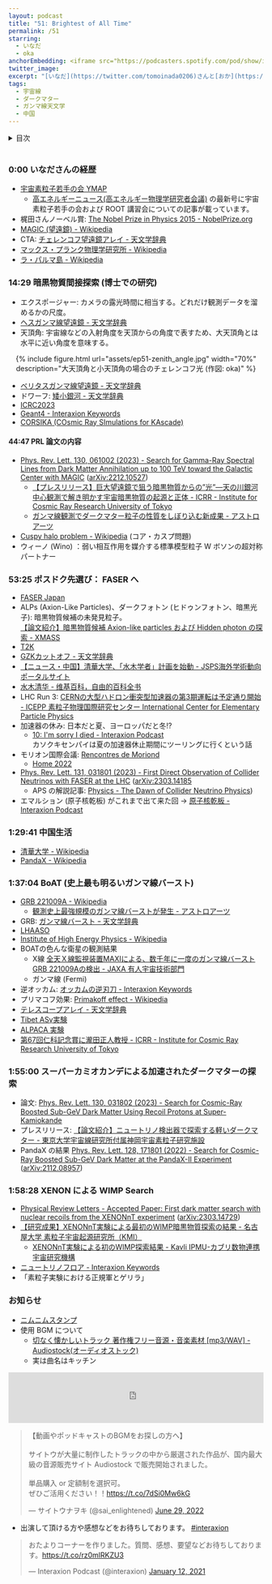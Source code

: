 ```yaml
---
layout: podcast
title: "51: Brightest of All Time"
permalink: /51
starring:
  - いなだ
  - oka
anchorEmbedding: <iframe src="https://podcasters.spotify.com/pod/show/interaxion/embed/episodes/51-Brightest-of-All-Time-e275kg3" height="102px" width="100%" frameborder="0" scrolling="no"></iframe>
twitter_image: 
excerpt: "[いなだ](https://twitter.com/tomoinada0206)さんと[おか](https://twitter.com/nowohyeah)でダークマター間接探索、コライダーニュートリノ、ガンマ線バーストなどについて話しました。 (2023/04/30 収録)"
tags:
  - 宇宙線
  - ダークマター
  - ガンマ線天文学
  - 中国
---
```


<details>
<!-- https://github.com/gettalong/kramdown/issues/155#issuecomment-339793629 -->
<summary markdown='span'>目次</summary>
<nav>
  * this unordered seed list will be replaced by toc as unordered list
  {:toc}
<!-- https://stackoverflow.com/a/38419441/11480802 -->
</nav>
</details>
<br>

### 0:00 いなださんの経歴

- [宇宙素粒子若手の会 YMAP](https://www.icrr.u-tokyo.ac.jp/YMAP/index.html)
  - [高エネルギーニュース(高エネルギー物理学研究者会議)](https://www.jahep.org/hepnews.html#Vol41top) の最新号に宇宙素粒子若手の会および ROOT 講習会についての記事が載っています。
- 梶田さんノーベル賞: [The Nobel Prize in Physics 2015 - NobelPrize.org](https://www.nobelprize.org/prizes/physics/2015/summary/)
- [MAGIC (望遠鏡) - Wikipedia](https://ja.wikipedia.org/wiki/MAGIC_(%E6%9C%9B%E9%81%A0%E9%8F%A1))
- CTA: [チェレンコフ望遠鏡アレイ - 天文学辞典](https://astro-dic.jp/cherenkov-telescope-array/)
- [マックス・プランク物理学研究所 - Wikipedia](https://ja.wikipedia.org/wiki/%E3%83%9E%E3%83%83%E3%82%AF%E3%82%B9%E3%83%BB%E3%83%97%E3%83%A9%E3%83%B3%E3%82%AF%E7%89%A9%E7%90%86%E5%AD%A6%E7%A0%94%E7%A9%B6%E6%89%80)
- [ラ・パルマ島 - Wikipedia](https://ja.wikipedia.org/wiki/%E3%83%A9%E3%83%BB%E3%83%91%E3%83%AB%E3%83%9E%E5%B3%B6)

### 14:29 暗黒物質間接探索 (博士での研究)

- エクスポージャー: カメラの露光時間に相当する。どれだけ観測データを溜めるかの尺度。
- [ヘスガンマ線望遠鏡 - 天文学辞典](https://astro-dic.jp/high-energy-stereoscopic-system/)
- 天頂角: 宇宙線などの入射角度を天頂からの角度で表すため、大天頂角とは水平に近い角度を意味する。

<div style="text-align: center;">
{% include figure.html url="assets/ep51-zenith_angle.jpg" width="70%" description="大天頂角と小天頂角の場合のチェレンコフ光 (作図: oka)" %}
</div>

- [ベリタスガンマ線望遠鏡 - 天文学辞典](https://astro-dic.jp/very-energetic-radiation-imaging-telescope-array-system/)
- ドワーフ: [矮小銀河 - 天文学辞典](https://astro-dic.jp/dwarf-galaxy/)
- [ICRC2023](https://www.icrc2023.org/)
- [Geant4 - Interaxion Keywords](https://interaxion-podcast.github.io/keywords/geant4/)
- [CORSIKA (COsmic Ray SImulations for KAscade)](https://www.iap.kit.edu/corsika/index.php)

#### 44:47 PRL 論文の内容

- [Phys. Rev. Lett. 130, 061002 (2023) - Search for Gamma-Ray Spectral Lines from Dark Matter Annihilation up to 100 TeV toward the Galactic Center with MAGIC](https://journals.aps.org/prl/abstract/10.1103/PhysRevLett.130.061002) ([arXiv:2212.10527](https://arxiv.org/abs/2212.10527))
  - [【プレスリリース】巨大望遠鏡で狙う暗黒物質からの”光”—天の川銀河中心観測で解き明かす宇宙暗黒物質の起源と正体 - ICRR - Institute for Cosmic Ray Research University of Tokyo](https://www.icrr.u-tokyo.ac.jp/news/13105/)
  - [ガンマ線観測でダークマター粒子の性質をしぼり込む新成果 - アストロアーツ](http://www.astroarts.co.jp/article/hl/a/12940_magic)
- [Cuspy halo problem - Wikipedia](https://en.wikipedia.org/wiki/Cuspy_halo_problem) (コア・カスプ問題)
- ウィーノ (Wino) ：弱い相互作用を媒介する標準模型粒子 W ボソンの超対称パートナー

### 53:25 ポスドク先選び： FASER へ

- [FASER Japan](https://faser.kek.jp/)
- ALPs (Axion-Like Particles)、ダークフォトン (ヒドゥンフォトン、暗黒光子): 暗黒物質候補の未発見粒子。  
  [【論文紹介】暗黒物質候補 Axion-like particles および Hidden photon の探索 - XMASS](https://www-sk.icrr.u-tokyo.ac.jp/xmass/news/article/20190424.html)
- [T2K](https://www-sk.icrr.u-tokyo.ac.jp/~hayato_s/t2k.html)
- [GZKカットオフ - 天文学辞典](https://astro-dic.jp/gzk-cutoff/)
- [【ニュース・中国】清華大学、「水木学者」計画を始動 - JSPS海外学術動向ポータルサイト](https://www-overseas-news.jsps.go.jp/%E3%80%90%E3%83%8B%E3%83%A5%E3%83%BC%E3%82%B9%E3%83%BB%E4%B8%AD%E5%9B%BD%E3%80%91%E6%B8%85%E8%8F%AF%E5%A4%A7%E5%AD%A6%E3%80%81%E3%80%8C%E6%B0%B4%E6%9C%A8%E5%AD%A6%E8%80%85%E3%80%8D%E8%A8%88%E7%94%BB/)
- [水木清华 - 维基百科，自由的百科全书](https://zh.wikipedia.org/wiki/%E6%B0%B4%E6%9C%A8%E6%B8%85%E5%8D%8E)
- LHC Run 3: [CERNの大型ハドロン衝突型加速器の第3期運転は予定通り開始 - ICEPP 素粒子物理国際研究センター International Center for Elementary Particle Physics](https://www.icepp.s.u-tokyo.ac.jp/information/20220706.html)
- 加速器の休み: 日本だと夏、ヨーロッパだと冬!?
  - [10: I'm sorry I died - Interaxion Podcast](https://interaxion-podcast.github.io/10)  
    カソクキセンパイは夏の加速器休止期間にツーリングに行くという話
- モリオン国際会議: [Rencontres de Moriond](https://moriond.in2p3.fr/)
  - [Home 2022](https://moriond.in2p3.fr/2023/)
- [Phys. Rev. Lett. 131, 031801 (2023) - First Direct Observation of Collider Neutrinos with FASER at the LHC](https://journals.aps.org/prl/abstract/10.1103/PhysRevLett.131.031801)  ([arXiv:2303.14185](https://arxiv.org/abs/2303.14185)
  - APS の解説記事: [Physics - The Dawn of Collider Neutrino Physics](https://physics.aps.org/articles/v16/113))
- エマルション (原子核乾板) がこれまで出て来た回 → [原子核乾板 - Interaxion Podcast](https://interaxion-podcast.github.io/tags/#%E5%8E%9F%E5%AD%90%E6%A0%B8%E4%B9%BE%E6%9D%BF)

### 1:29:41 中国生活

- [清華大学 - Wikipedia](https://ja.wikipedia.org/wiki/%E6%B8%85%E8%8F%AF%E5%A4%A7%E5%AD%A6)
- [PandaX - Wikipedia](https://en.wikipedia.org/wiki/PandaX)

### 1:37:04 BoAT (史上最も明るいガンマ線バースト)

- [GRB 221009A - Wikipedia](https://ja.wikipedia.org/wiki/GRB_221009A)  
  - [観測史上最強規模のガンマ線バーストが発生 - アストロアーツ](https://www.astroarts.co.jp/article/hl/a/12727_grb221009a)
- GRB: [ガンマ線バースト ｰ 天文学辞典](https://astro-dic.jp/gamma-ray-burst/)
- [LHAASO](http://english.ihep.cas.cn/lhaaso/)
- [Institute of High Energy Physics - Wikipedia](https://en.wikipedia.org/wiki/Institute_of_High_Energy_Physics)
- BOATの色んな衛星の観測結果
  - X線 [全天Ｘ線監視装置MAXIによる、数千年に一度のガンマ線バースト GRB 221009Aの検出 - JAXA 有人宇宙技術部門](https://humans-in-space.jaxa.jp/kibouser/pickout/73538.html)
  - ガンマ線 (Fermi)
- 逆オッカム: [オッカムの逆刃刀 - Interaxion Keywords](https://interaxion-podcast.github.io/keywords/inverse-occam/)
- プリマコフ効果: [Primakoff effect - Wikipedia](https://en.wikipedia.org/wiki/Primakoff_effect)
- [テレスコープアレイ - 天文学辞典](https://astro-dic.jp/telescope-array-experiment/)
- [Tibet ASγ実験](https://www.tibet-asg.org/index_ja.html)
- [ALPACA 実験](https://alpaca-experiment.org/index_ja.html)
- [第67回仁科記念賞に瀧田正人教授 - ICRR - Institute for Cosmic Ray Research University of Tokyo](https://www.icrr.u-tokyo.ac.jp/news/11001/)

### 1:55:00 スーパーカミオカンデによる加速されたダークマターの探索

- 論文: [Phys. Rev. Lett. 130, 031802 (2023) - Search for Cosmic-Ray Boosted Sub-GeV Dark Matter Using Recoil Protons at Super-Kamiokande](https://journals.aps.org/prl/abstract/10.1103/PhysRevLett.130.031802)
- プレスリリース: [【論文紹介】ニュートリノ検出器で探索する軽いダークマター - 東京大学宇宙線研究所付属神岡宇宙素粒子研究施設](https://www-sk.icrr.u-tokyo.ac.jp/news/detail/1055/)
- PandaX の結果 [Phys. Rev. Lett. 128, 171801 (2022) - Search for Cosmic-Ray Boosted Sub-GeV Dark Matter at the PandaX-II Experiment](https://journals.aps.org/prl/abstract/10.1103/PhysRevLett.128.171801) ([arXiv:2112.08957](https://arxiv.org/abs/2112.08957))

### 1:58:28 XENON による WIMP Search

- [Physical Review Letters - Accepted Paper: First dark matter search with nuclear recoils from the XENONnT experiment](https://journals.aps.org/prl/accepted/d2076Y88Pda1d48e49e646a6478726318213688b2) ([arXiv:2303.14729](https://arxiv.org/abs/2303.14729))
- [【研究成果】XENONnT実験による最初のWIMP暗黒物質探索の結果 - 名古屋大学 素粒子宇宙起源研究所（KMI）](https://www.kmi.nagoya-u.ac.jp/blog/2023/03/23/4880/)
  - [XENONnT実験による初のWIMP探索結果 - Kavli IPMU-カブリ数物連携宇宙研究機構](https://www.ipmu.jp/ja/20230323-XENONnT)
- [ニュートリノフロア - Interaxion Keywords](https://interaxion-podcast.github.io/keywords/neutrino-floor/)
- 「素粒子実験における正規軍とゲリラ」

### お知らせ

- [ニムニムスタンプ](https://store.line.me/stickershop/product/20651080/ja)
- 使用 BGM について
  - [切なく懐かしいトラック 著作権フリー音源・音楽素材 [mp3/WAV] - Audiostock(オーディオストック)](https://audiostock.jp/audio/1267554)
  - 実は曲名はキッチン

<iframe width="100%" height="100" scrolling="no" frameborder="no" src="https://audiostock.jp/embed?id=1267554"></iframe>

<blockquote class="twitter-tweet tw-align-center"><p lang="ja" dir="ltr">【動画やポッドキャストのBGMをお探しの方へ】<br><br>サイトウが大量に制作したトラックの中から厳選された作品が、国内最大級の音源販売サイト Audiostock で販売開始されました。<br><br>単品購入 or 定額制を選択可。<br>ぜひご活用ください！！<a href="https://t.co/7dSi0Mw6kG">https://t.co/7dSi0Mw6kG</a></p>&mdash; サイトウナヲキ (@sai_enlightened) <a href="https://twitter.com/sai_enlightened/status/1542127615959392256?ref_src=twsrc%5Etfw">June 29, 2022</a>
</blockquote> <script async src="https://platform.twitter.com/widgets.js" charset="utf-8"></script>

- 出演して頂ける方や感想などをお待ちしております。 [#interaxion](https://twitter.com/hashtag/interaxion)

<blockquote class="twitter-tweet tw-align-center"><p lang="ja" dir="ltr">おたよりコーナーを作りました。質問、感想、要望などお待ちしております。<a href="https://t.co/rz0mlRKZU3">https://t.co/rz0mlRKZU3</a></p>— Interaxion Podcast (@interaxion) <a href="https://twitter.com/interaxion/status/1348936492488421378?ref_src=twsrc%5Etfw">January 12, 2021</a>
</blockquote> <script async src="https://platform.twitter.com/widgets.js" charset="utf-8"></script>
